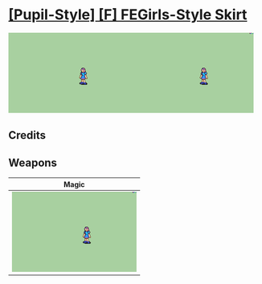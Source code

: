 # [\[Pupil-Style\] \[F\] FEGirls-Style Skirt](./)

<img src="./6.%20Magic/Magic_000.png" alt="[Pupil-Style] [F] FEGirls-Style Skirt standing" />

## Credits



## Weapons


|Magic |
|  :---: |
| <img alt="Magic animation" src="./6.%20Magic/Magic.gif" /> |
